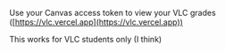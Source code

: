 Use your Canvas access token to view your VLC grades ([https://vlc.vercel.app](https://vlc.vercel.app))

This works for VLC students only (I think)
